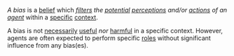 *A bias* is a [belief](https://github.com/gcassel/Modular-Organization-Terminology/blob/master/terms/belief.md) which *[filters](https://github.com/gcassel/Modular-Organization-Terminology/blob/master/terms/filter.md) the [potential](https://github.com/gcassel/Modular-Organization-Terminology/blob/master/terms/potential.md) [perceptions](https://github.com/gcassel/Modular-Organization-Terminology/blob/master/terms/perceive.md) and/or [actions](https://github.com/gcassel/Modular-Organization-Terminology/blob/master/terms/act.md) of an [agent](https://github.com/gcassel/Modular-Organization-Terminology/blob/master/terms/agent.md)* within a [specific](https://github.com/gcassel/Modular-Organization-Terminology/blob/master/terms/specific.md) [context](https://github.com/gcassel/Modular-Organization-Terminology/blob/master/terms/context.md).
		
A bias is not [necessarily](https://github.com/gcassel/Modular-Organization-Terminology/blob/master/terms/requirement.md) [useful](https://github.com/gcassel/Modular-Organization-Terminology/blob/master/terms/use.md) *nor* [harmful](https://github.com/gcassel/Modular-Organization-Terminology/blob/master/terms/harm.md) in a specific context.   However, agents are often expected to perform specific [roles](https://github.com/gcassel/Modular-Organization-Terminology/blob/master/terms/role.md) without significant influence from any bias(es).
